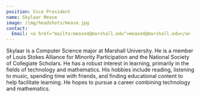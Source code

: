 ```yaml
---
position: Vice President
name: Skylaar Mease
image: /img/headshots/mease.jpg
contact:
  Email: <a href="mailto:mease4@marshall.edu">mease4@marshall.edu</a>
---
```


Skylaar is a Computer Science major at Marshall University. He is a member of Louis Stokes Alliance for Minority Participation and the National Society of Collegiate Scholars. He has a robust interest in learning, primarily in the fields of technology and mathematics. His hobbies include reading, listening to music, spending time with friends, and finding educational content to help facilitate learning. He hopes to pursue a career combining technology and mathematics.